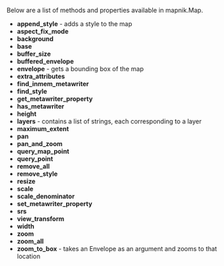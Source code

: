 

Below are a list of methods and properties available in mapnik.Map.

* __append_style__ - adds a style to the map
* __aspect_fix_mode__ 
* __background__
* __base__
* __buffer_size__
* __buffered_envelope__
* __envelope__ - gets a bounding box of the map
* __extra_attributes__
* __find_inmem_metawriter__
* __find_style__
* __get_metawriter_property__
* __has_metawriter__
* __height__
* __layers__ - contains a list of strings, each corresponding to a layer
* __maximum_extent__
* __pan__
* __pan_and_zoom__
* __query_map_point__
* __query_point__
* __remove_all__
* __remove_style__
* __resize__
* __scale__
* __scale_denominator__
* __set_metawriter_property__
* __srs__
* __view_transform__
* __width__
* __zoom__
* __zoom_all__
* __zoom_to_box__ - takes an Envelope as an argument and zooms to that
       location
